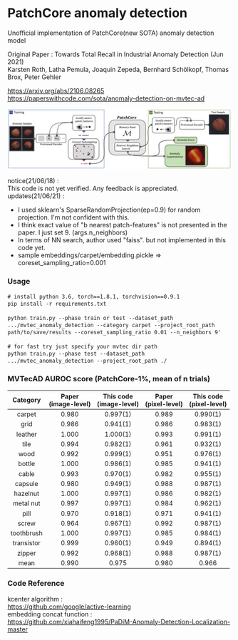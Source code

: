 # PatchCore anomaly detection
Unofficial implementation of PatchCore(new SOTA) anomaly detection model


Original Paper : 
Towards Total Recall in Industrial Anomaly Detection (Jun 2021)  
Karsten Roth, Latha Pemula, Joaquin Zepeda, Bernhard Schölkopf, Thomas Brox, Peter Gehler  


https://arxiv.org/abs/2106.08265  
https://paperswithcode.com/sota/anomaly-detection-on-mvtec-ad

![plot](./capture/capture.jpg)


notice(21/06/18) :  
This code is not yet verified. Any feedback is appreciated.  
updates(21/06/21) :  
- I used sklearn's SparseRandomProjection(ep=0.9) for random projection. I'm not confident with this.
- I think exact value of "b nearest patch-features" is not presented in the paper. I just set 9. (args.n_neighbors)  
- In terms of NN search, author used "faiss". but not implemented in this code yet. 
- sample embeddings/carpet/embedding.pickle => coreset_sampling_ratio=0.001  

### Usage 
~~~
# install python 3.6, torch==1.8.1, torchvision==0.9.1
pip install -r requirements.txt

python train.py --phase train or test --dataset_path .../mvtec_anomaly_detection --category carpet --project_root_path path/to/save/results --coreset_sampling_ratio 0.01 --n_neighbors 9'

# for fast try just specify your mvtec dir path
python train.py --phase test --dataset_path .../mvtec_anomaly_detection --project_root_path ./
~~~

### MVTecAD AUROC score (PatchCore-1%, mean of n trials)
| Category | Paper<br>(image-level) | This code<br>(image-level) | Paper<br>(pixel-level) | This code<br>(pixel-level) |
| :-----: | :-: | :-: | :-: | :-: |
| carpet | 0.980 | 0.997(1) | 0.989 | 0.990(1) |
| grid | 0.986 | 0.941(1) | 0.986 | 0.983(1) |
| leather | 1.000 | 1.000(1) | 0.993 | 0.991(1) |
| tile | 0.994 | 0.982(1) | 0.961 | 0.932(1) |
| wood | 0.992 | 0.999(1) | 0.951 | 0.976(1) |
| bottle | 1.000 | 0.986(1) | 0.985 | 0.941(1) |
| cable | 0.993 | 0.970(1) | 0.982 | 0.955(1) |
| capsule | 0.980 | 0.949(1) | 0.988 | 0.987(1) |
| hazelnut | 1.000 | 0.997(1) | 0.986 | 0.982(1) |
| metal nut | 0.997 | 0.997(1) | 0.984 | 0.962(1) |
| pill | 0.970 | 0.918(1) | 0.971 | 0.941(1) |
| screw | 0.964 | 0.967(1) | 0.992 | 0.987(1) |
| toothbrush | 1.000 | 0.997(1) | 0.985 | 0.984(1) |
| transistor | 0.999 | 0.960(1) | 0.949 | 0.894(1) |
| zipper | 0.992 | 0.968(1) | 0.988 | 0.987(1) |
| mean | 0.990 | 0.975 | 0.980 | 0.966 |

### Code Reference
kcenter algorithm :  
https://github.com/google/active-learning  
embedding concat function :  
https://github.com/xiahaifeng1995/PaDiM-Anomaly-Detection-Localization-master
